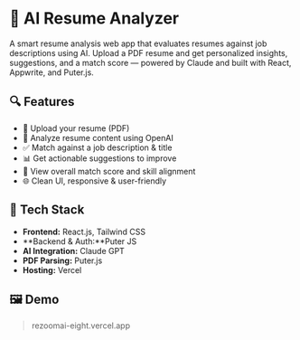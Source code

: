 # 🧠 AI Resume Analyzer

A smart resume analysis web app that evaluates resumes against job descriptions using AI. Upload a PDF resume and get personalized insights, suggestions, and a match score — powered by Claude and built with React, Appwrite, and Puter.js.

## 🔍 Features

- 📄 Upload your resume (PDF)
- 🧠 Analyze resume content using OpenAI
- ✅ Match against a job description & title
- 📊 Get actionable suggestions to improve
- 💯 View overall match score and skill alignment
- 🌐 Clean UI, responsive & user-friendly

## 🚀 Tech Stack

- **Frontend:** React.js, Tailwind CSS  
- **Backend & Auth:**Puter JS 
- **AI Integration:** Claude GPT  
- **PDF Parsing:** Puter.js  
- **Hosting:** Vercel

## 🖼️ Demo

> rezoomai-eight.vercel.app
